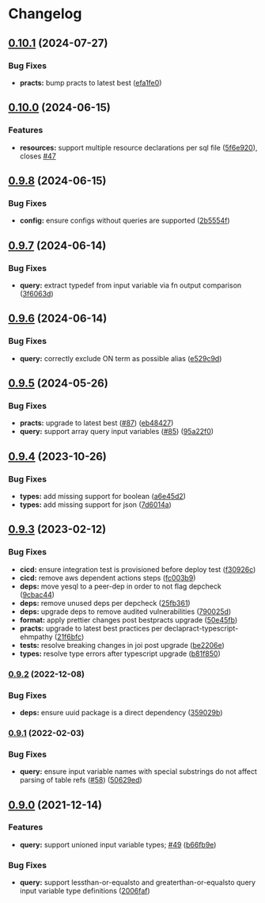 # Changelog

## [0.10.1](https://github.com/ehmpathy/sql-code-generator/compare/v0.10.0...v0.10.1) (2024-07-27)


### Bug Fixes

* **practs:** bump practs to latest best ([efa1fe0](https://github.com/ehmpathy/sql-code-generator/commit/efa1fe0d09b3cc43f08f8e7396d7ddcf78d108b6))

## [0.10.0](https://github.com/ehmpathy/sql-code-generator/compare/v0.9.8...v0.10.0) (2024-06-15)


### Features

* **resources:** support multiple resource declarations per sql file ([5f6e920](https://github.com/ehmpathy/sql-code-generator/commit/5f6e920401badabc033463eb6362392620ba4012)), closes [#47](https://github.com/ehmpathy/sql-code-generator/issues/47)

## [0.9.8](https://github.com/ehmpathy/sql-code-generator/compare/v0.9.7...v0.9.8) (2024-06-15)


### Bug Fixes

* **config:** ensure configs without queries are supported ([2b5554f](https://github.com/ehmpathy/sql-code-generator/commit/2b5554f5d7816f1d4c121579ed7a7f70c59ffe88))

## [0.9.7](https://github.com/ehmpathy/sql-code-generator/compare/v0.9.6...v0.9.7) (2024-06-14)


### Bug Fixes

* **query:** extract typedef from input variable via fn output comparison ([3f6063d](https://github.com/ehmpathy/sql-code-generator/commit/3f6063d009bc6430dfb2e0da77f7a1291bf83992))

## [0.9.6](https://github.com/ehmpathy/sql-code-generator/compare/v0.9.5...v0.9.6) (2024-06-14)


### Bug Fixes

* **query:** correctly exclude ON term as possible alias ([e529c9d](https://github.com/ehmpathy/sql-code-generator/commit/e529c9d9c825ec82cc6a95d13e8c0adddc19788a))

## [0.9.5](https://github.com/ehmpathy/sql-code-generator/compare/v0.9.4...v0.9.5) (2024-05-26)


### Bug Fixes

* **practs:** upgrade to latest best ([#87](https://github.com/ehmpathy/sql-code-generator/issues/87)) ([eb48427](https://github.com/ehmpathy/sql-code-generator/commit/eb48427d8d99b29ad4b40bb5c1bf3fd82e3f3ea5))
* **query:** support array query input variables ([#85](https://github.com/ehmpathy/sql-code-generator/issues/85)) ([95a22f0](https://github.com/ehmpathy/sql-code-generator/commit/95a22f04b8abdcd03baef12936e3729598c3cd8c))

## [0.9.4](https://github.com/ehmpathy/sql-code-generator/compare/v0.9.3...v0.9.4) (2023-10-26)


### Bug Fixes

* **types:** add missing support for boolean ([a6e45d2](https://github.com/ehmpathy/sql-code-generator/commit/a6e45d2b5c2b5db4603b300f22f23d3f17c30941))
* **types:** add missing support for json ([7d6014a](https://github.com/ehmpathy/sql-code-generator/commit/7d6014a9b7622002176448456bcc8125f6146974))

## [0.9.3](https://github.com/ehmpathy/sql-code-generator/compare/v0.9.2...v0.9.3) (2023-02-12)


### Bug Fixes

* **cicd:** ensure integration test is provisioned before deploy test ([f30926c](https://github.com/ehmpathy/sql-code-generator/commit/f30926c7469b43f38ff36664fc44d12d5b59fbfb))
* **cicd:** remove aws dependent actions steps ([fc003b9](https://github.com/ehmpathy/sql-code-generator/commit/fc003b9f5ca6240e89d5edc859469f3f9fe3439d))
* **deps:** move yesql to a peer-dep in order to not flag depcheck ([9cbac44](https://github.com/ehmpathy/sql-code-generator/commit/9cbac44999fea005d5fb68e70b2fac977c59044d))
* **deps:** remove unused deps per depcheck ([25fb361](https://github.com/ehmpathy/sql-code-generator/commit/25fb361ee42021ec94a7df0e800f16edb232247e))
* **deps:** upgrade deps to remove audited vulnerabilities ([790025d](https://github.com/ehmpathy/sql-code-generator/commit/790025d34763f3519692f0ba343e5d0919999433))
* **format:** apply prettier changes post bestpracts upgrade ([50e45fb](https://github.com/ehmpathy/sql-code-generator/commit/50e45fb5454e9fda863fddf4322cd565028eca30))
* **practs:** upgrade to latest best practices per declapract-typescript-ehmpathy ([21f6bfc](https://github.com/ehmpathy/sql-code-generator/commit/21f6bfce779517683cbc03cca6e406b85802465e))
* **tests:** resolve breaking changes in joi post upgrade ([be2206e](https://github.com/ehmpathy/sql-code-generator/commit/be2206e53795b79d184a7afee8b47a977e5ad431))
* **types:** resolve type errors after typescript upgrade ([b81f850](https://github.com/ehmpathy/sql-code-generator/commit/b81f850cd38b52406c02cc79869ad9aaf376bbbc))

### [0.9.2](https://www.github.com/uladkasach/sql-code-generator/compare/v0.9.1...v0.9.2) (2022-12-08)


### Bug Fixes

* **deps:** ensure uuid package is a direct dependency ([359029b](https://www.github.com/uladkasach/sql-code-generator/commit/359029b769baf2a59d695875d31797d833c119ba))

### [0.9.1](https://www.github.com/uladkasach/sql-code-generator/compare/v0.9.0...v0.9.1) (2022-02-03)


### Bug Fixes

* **query:** ensure input variable names with special substrings do not affect parsing of table refs ([#58](https://www.github.com/uladkasach/sql-code-generator/issues/58)) ([50629ed](https://www.github.com/uladkasach/sql-code-generator/commit/50629edcb2eabeea63abf9b384d5ea0d2be49487))

## [0.9.0](https://www.github.com/uladkasach/sql-code-generator/compare/v0.8.2...v0.9.0) (2021-12-14)


### Features

* **query:** support unioned input variable types; [#49](https://www.github.com/uladkasach/sql-code-generator/issues/49) ([b66fb9e](https://www.github.com/uladkasach/sql-code-generator/commit/b66fb9e3b852d18c6bce23038740894ad6612ca9))


### Bug Fixes

* **query:** support lessthan-or-equalsto and greaterthan-or-equalsto query input variable type definitions ([2006faf](https://www.github.com/uladkasach/sql-code-generator/commit/2006faf75b3cdf09f4e8a95e819812bdaf802997))
